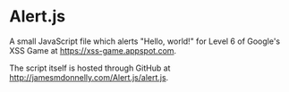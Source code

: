 # Alert.js
A small JavaScript file which alerts "Hello, world!" for Level 6 of Google's XSS Game at https://xss-game.appspot.com.

The script itself is hosted through GitHub at http://jamesmdonnelly.com/Alert.js/alert.js.
